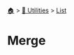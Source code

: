 <!--startTocHeader-->
[🏠](../../README.md) > [🔧 Utilities](../README.md) > [List](README.md)
# Merge
<!--endTocHeader--

TODO: Write about `Merge`

!--startTocSubTopic-->
<!--endTocSubTopic-->